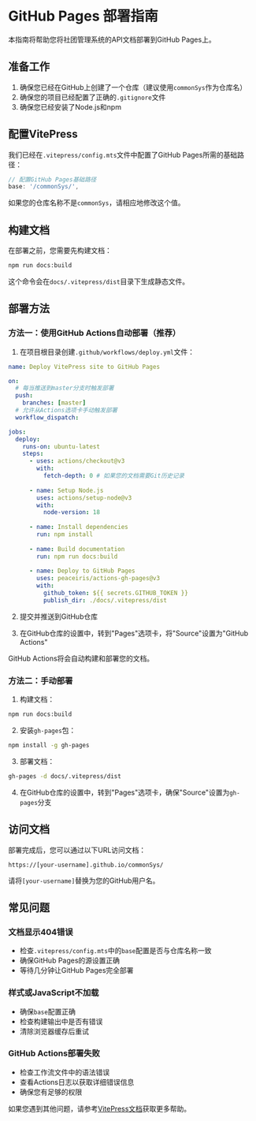 # GitHub Pages 部署指南

本指南将帮助您将社团管理系统的API文档部署到GitHub Pages上。

## 准备工作

1. 确保您已经在GitHub上创建了一个仓库（建议使用`commonSys`作为仓库名）
2. 确保您的项目已经配置了正确的`.gitignore`文件
3. 确保您已经安装了Node.js和npm

## 配置VitePress

我们已经在`.vitepress/config.mts`文件中配置了GitHub Pages所需的基础路径：

```javascript
// 配置GitHub Pages基础路径
base: '/commonSys/',
```

如果您的仓库名称不是`commonSys`，请相应地修改这个值。

## 构建文档

在部署之前，您需要先构建文档：

```bash
npm run docs:build
```

这个命令会在`docs/.vitepress/dist`目录下生成静态文件。

## 部署方法

### 方法一：使用GitHub Actions自动部署（推荐）

1. 在项目根目录创建`.github/workflows/deploy.yml`文件：

```yaml
name: Deploy VitePress site to GitHub Pages

on:
  # 每当推送到master分支时触发部署
  push:
    branches: [master]
  # 允许从Actions选项卡手动触发部署
  workflow_dispatch:

jobs:
  deploy:
    runs-on: ubuntu-latest
    steps:
      - uses: actions/checkout@v3
        with:
          fetch-depth: 0 # 如果您的文档需要Git历史记录
      
      - name: Setup Node.js
        uses: actions/setup-node@v3
        with:
          node-version: 18
      
      - name: Install dependencies
        run: npm install
      
      - name: Build documentation
        run: npm run docs:build
      
      - name: Deploy to GitHub Pages
        uses: peaceiris/actions-gh-pages@v3
        with:
          github_token: ${{ secrets.GITHUB_TOKEN }}
          publish_dir: ./docs/.vitepress/dist
```

2. 提交并推送到GitHub仓库

3. 在GitHub仓库的设置中，转到"Pages"选项卡，将"Source"设置为"GitHub Actions"

GitHub Actions将会自动构建和部署您的文档。

### 方法二：手动部署

1. 构建文档：

```bash
npm run docs:build
```

2. 安装`gh-pages`包：

```bash
npm install -g gh-pages
```

3. 部署文档：

```bash
gh-pages -d docs/.vitepress/dist
```

4. 在GitHub仓库的设置中，转到"Pages"选项卡，确保"Source"设置为`gh-pages`分支

## 访问文档

部署完成后，您可以通过以下URL访问文档：

```
https://[your-username].github.io/commonSys/
```

请将`[your-username]`替换为您的GitHub用户名。

## 常见问题

### 文档显示404错误

- 检查`.vitepress/config.mts`中的`base`配置是否与仓库名称一致
- 确保GitHub Pages的源设置正确
- 等待几分钟让GitHub Pages完全部署

### 样式或JavaScript不加载

- 确保`base`配置正确
- 检查构建输出中是否有错误
- 清除浏览器缓存后重试

### GitHub Actions部署失败

- 检查工作流文件中的语法错误
- 查看Actions日志以获取详细错误信息
- 确保您有足够的权限

如果您遇到其他问题，请参考[VitePress文档](https://vitepress.dev/guide/deploy)获取更多帮助。